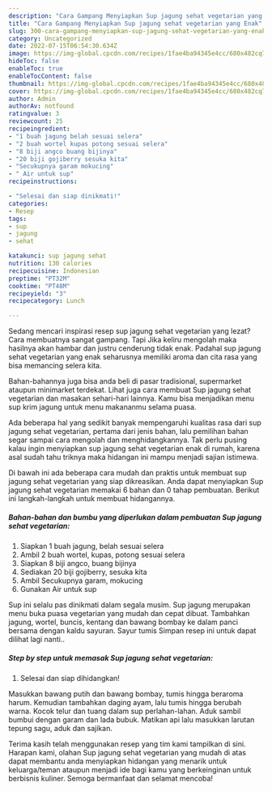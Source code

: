 ```yaml
---
description: "Cara Gampang Menyiapkan Sup jagung sehat vegetarian yang Enak"
title: "Cara Gampang Menyiapkan Sup jagung sehat vegetarian yang Enak"
slug: 300-cara-gampang-menyiapkan-sup-jagung-sehat-vegetarian-yang-enak
category: Uncategorized
date: 2022-07-15T06:54:30.634Z
image: https://img-global.cpcdn.com/recipes/1fae4ba94345e4cc/680x482cq70/sup-jagung-sehat-vegetarian-foto-resep-utama.jpg
hideToc: false
enableToc: true
enableTocContent: false
thumbnail: https://img-global.cpcdn.com/recipes/1fae4ba94345e4cc/680x482cq70/sup-jagung-sehat-vegetarian-foto-resep-utama.jpg
cover: https://img-global.cpcdn.com/recipes/1fae4ba94345e4cc/680x482cq70/sup-jagung-sehat-vegetarian-foto-resep-utama.jpg
author: Admin
authorAv: notfound
ratingvalue: 3
reviewcount: 25
recipeingredient:
- "1 buah jagung belah sesuai selera"
- "2 buah wortel kupas potong sesuai selera"
- "8 biji angco buang bijinya"
- "20 biji gojiberry sesuka kita"
- "Secukupnya garam mokucing"
- " Air untuk sup"
recipeinstructions:

- "Selesai dan siap dinikmati!"
categories:
- Resep
tags:
- sup
- jagung
- sehat

katakunci: sup jagung sehat 
nutrition: 130 calories
recipecuisine: Indonesian
preptime: "PT32M"
cooktime: "PT48M"
recipeyield: "3"
recipecategory: Lunch

---
```



Sedang mencari inspirasi resep sup jagung sehat vegetarian yang lezat? Cara membuatnya sangat gampang. Tapi Jika keliru mengolah maka hasilnya akan hambar dan justru cenderung tidak enak. Padahal sup jagung sehat vegetarian yang enak seharusnya memiliki aroma dan cita rasa yang bisa memancing selera kita.


Bahan-bahannya juga bisa anda beli di pasar tradisional, supermarket ataupun minimarket terdekat. Lihat juga cara membuat Sup jagung sehat vegetarian dan masakan sehari-hari lainnya. Kamu bisa menjadikan menu sup krim jagung untuk menu makananmu selama puasa.

Ada beberapa hal yang sedikit banyak mempengaruhi kualitas rasa dari sup jagung sehat vegetarian, pertama dari jenis bahan, lalu pemilihan bahan segar sampai cara mengolah dan menghidangkannya. Tak perlu pusing kalau ingin menyiapkan sup jagung sehat vegetarian enak di rumah, karena asal sudah tahu triknya maka hidangan ini mampu menjadi sajian istimewa.


Di bawah ini ada beberapa cara mudah dan praktis untuk membuat sup jagung sehat vegetarian yang siap dikreasikan. Anda dapat menyiapkan Sup jagung sehat vegetarian memakai 6 bahan dan 0 tahap pembuatan. Berikut ini langkah-langkah untuk membuat hidangannya.

<!--inarticleads1-->

##### Bahan-bahan dan bumbu yang diperlukan dalam pembuatan Sup jagung sehat vegetarian:

1. Siapkan 1 buah jagung, belah sesuai selera
1. Ambil 2 buah wortel, kupas, potong sesuai selera
1. Siapkan 8 biji angco, buang bijinya
1. Sediakan 20 biji gojiberry, sesuka kita
1. Ambil Secukupnya garam, mokucing
1. Gunakan  Air untuk sup


Sup ini selalu pas dinikmati dalam segala musim. Sup jagung merupakan menu buka puasa vegetarian yang mudah dan cepat dibuat. Tambahkan jagung, wortel, buncis, kentang dan bawang bombay ke dalam panci bersama dengan kaldu sayuran. Sayur tumis Simpan resep ini untuk dapat dilihat lagi nanti.. 

<!--inarticleads2-->

##### Step by step untuk memasak Sup jagung sehat vegetarian:


1. Selesai dan siap dihidangkan!

Masukkan bawang putih dan bawang bombay, tumis hingga beraroma harum. Kemudian tambahkan daging ayam, lalu tumis hingga berubah warna. Kocok telur dan tuang dalam sup perlahan-lahan. Aduk sambil bumbui dengan garam dan lada bubuk. Matikan api lalu masukkan larutan tepung sagu, aduk dan sajikan. 

Terima kasih telah menggunakan resep yang tim kami tampilkan di sini. Harapan kami, olahan Sup jagung sehat vegetarian yang mudah di atas dapat membantu anda menyiapkan hidangan yang menarik untuk keluarga/teman ataupun menjadi ide bagi kamu yang berkeinginan untuk berbisnis kuliner. Semoga bermanfaat dan selamat mencoba!
